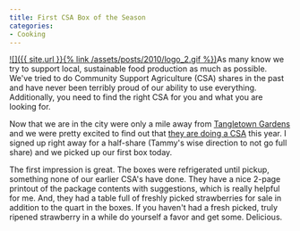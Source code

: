 ```yaml
---
title: First CSA Box of the Season
categories:
- Cooking
---
```


[![]({{ site.url }}{% link /assets/posts/2010/logo_2.gif %})](http://www.tangletowngardens.com/)As many know we try to support local, sustainable food production as much as possible. We've tried to do Community Support Agriculture (CSA) shares in the past and have never been terribly proud of our ability to use everything. Additionally, you need to find the right CSA for you and what you are looking for.

Now that we are in the city were only a mile away from [Tangletown Gardens](http://www.tangletowngardens.com/) and we were pretty excited to find out that [they are doing a CSA](http://www.tangletowngardens.com/market.html) this year. I signed up right away for a half-share (Tammy's wise direction to not go full share) and we picked up our first box today.

The first impression is great. The boxes were refrigerated until pickup, something none of our earlier CSA's have done. They have a nice 2-page printout of the package contents with suggestions, which is really helpful for me. And, they had a table full of freshly picked strawberries for sale in addition to the quart in the boxes. If you haven't had a fresh picked, truly ripened strawberry in a while do yourself a favor and get some. Delicious.

